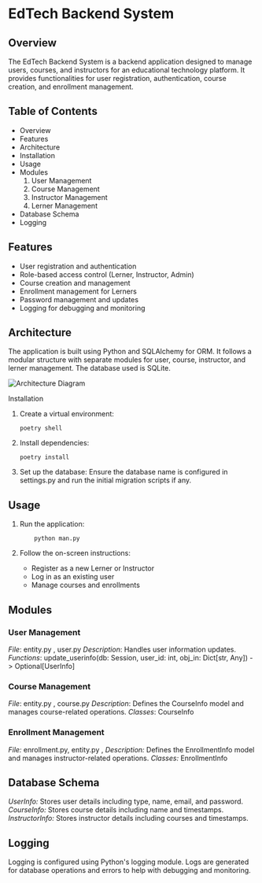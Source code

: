 # EdTech Backend System
## Overview
The EdTech Backend System is a backend application designed to manage users, courses, and instructors for an educational technology platform. It provides functionalities for user registration, authentication, course creation, and enrollment management.

## Table of Contents
* Overview
* Features
* Architecture
* Installation
* Usage
* Modules
  1. User Management
  2. Course Management
  3. Instructor Management
  4. Lerner Management
* Database Schema
* Logging

## Features
* User registration and authentication
* Role-based access control (Lerner, Instructor, Admin)
* Course creation and management
* Enrollment management for Lerners
* Password management and updates
* Logging for debugging and monitoring

## Architecture
The application is built using Python and SQLAlchemy for ORM. It follows a modular structure with separate modules for user, course, instructor, and lerner management. The database used is SQLite.

![Architecture Diagram](./screen_shots/flow_chart.png)

Installation


1. Create a virtual environment:
   ```
   poetry shell
   ```

2. Install dependencies:
   ```
   poetry install
   ``` 

3. Set up the database: Ensure the database name is configured in settings.py and run the initial migration scripts if any.

## Usage
1. Run the application:

    ```
        python man.py
    ```    
2. Follow the on-screen instructions:
   * Register as a new Lerner or Instructor
   * Log in as an existing user
   * Manage courses and enrollments


## Modules
### User Management
*File*: entity.py , user.py
*Description*: Handles user information updates.
*Functions*:
update_userinfo(db: Session, user_id: int, obj_in: Dict[str, Any]) -> Optional[UserInfo]
### Course Management
*File*: entity.py , course.py
*Description*: Defines the CourseInfo model and manages course-related operations.
*Classes*: CourseInfo
### Enrollment Management
*File:* enrollment.py, entity.py ,
*Description:* Defines the EnrollmentInfo model and manages instructor-related operations.
*Classes:* EnrollmentInfo 

## Database Schema
*UserInfo:* Stores user details including type, name, email, and password.
*CourseInfo:* Stores course details including name and timestamps.
*InstructorInfo:* Stores instructor details including courses and timestamps.
## Logging
Logging is configured using Python's logging module. Logs are generated for database operations and errors to help with debugging and monitoring.

